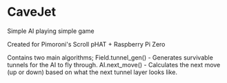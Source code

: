 # CaveJet
Simple AI playing simple game

Created for Pimoroni's Scroll pHAT + Raspberry Pi Zero

Contains two main algorithms;
  Field.tunnel_gen() - Generates survivable tunnels for the AI to fly through.
  AI.next_move() - Calculates the next move (up or down) based on what the next tunnel layer looks like.
